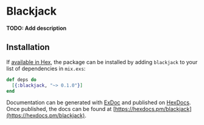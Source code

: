 # Blackjack

**TODO: Add description**

## Installation

If [available in Hex](https://hex.pm/docs/publish), the package can be installed
by adding `blackjack` to your list of dependencies in `mix.exs`:

```elixir
def deps do
  [{:blackjack, "~> 0.1.0"}]
end
```

Documentation can be generated with [ExDoc](https://github.com/elixir-lang/ex_doc)
and published on [HexDocs](https://hexdocs.pm). Once published, the docs can
be found at [https://hexdocs.pm/blackjack](https://hexdocs.pm/blackjack).

